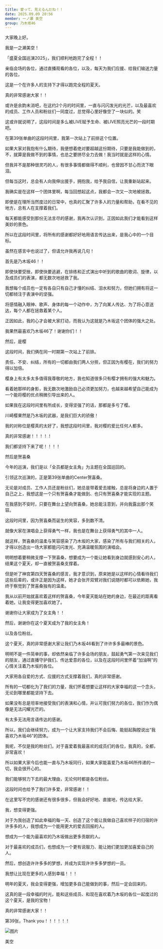 ```yaml
---
title: 愛って、見えるんだね！！
date: 2025.09.09 20:56
member: 一ノ瀬 美空
group: 乃木坂46
---
```




大家晚上好。

我是一之濑美空！



「盛夏全国巡演2025」，我们顺利地跑完了全程！！



亲临会场的各位，通过直播观看的各位，以及，每天为我们应援、给我们输送力量的各位，

这是一个在许多人的支持下才得以跑完全程的夏天。



真的非常感谢大家！！





或许是余韵未消吧，在这约2个月的时间里，一直与闪闪发光的光芒，以及最喜欢的成员、工作人员和粉丝们一同度过，总觉得心里好像空了一块似的。笑



这或许就说明了，这段时间是多么被LIVE赋予生命、被LIVE照亮光芒的一段时期吧。





在第39张单曲的这段时间里，我第一次站上了前排这个位置。



如果大家对我抱有什么期待，我便想着绝对要超越这份期待，只要是我能做到的，不，就算是我做不到的事情，也总之要拼尽全力去做！我当时就是这样的心情。



但我并不是那种很灵巧的人，有很多事情都做得不顺利，也曾因不甘心而流下眼泪。



但每当这时，总会有人向我伸出援手，拥抱我，给予我自信，让我重新站起来。



我确实是在这样一个团体里啊，每当回想起这点，我都会一次又一次地被拯救。





即使是在理所当然度过的日常中，也真的汇聚了许多人的力量和帮助，在看不见的地方，总有人在支撑着我们。

每天都能感受到那份无法言尽的感谢，我再次认识到，正因如此我们才能看到这样美妙的景色。



所以在这段时间里，将所有的感谢都好好地用语言传达出来，是我心中的一个目标。

虽然在感言中也说过了，但请允许我再说几句！





首先是乃木坂46！！



即使快要受挫，即使快要逃避，在排练和正式演出中听到的歌曲的歌词、旋律，以及成员们的表演，都无数次地拯救了我。



我想每个成员也一定有各自只有自己才懂的纠结、泪水和努力，但她们拥有将这一切都倾注于表演中的坚强。

将感情融入眼神、歌声、身体的每一个动作中，为了向某人传达、为了将心意送达，每个人都在拯救着某个人。

正因如此，我的心才会被大家打动，而我认为这就是乃木坂这个团体的强大之处。



我果然最喜欢乃木坂46了！谢谢你们！！







然后，是樱



这段时间，我们俩在同一时期第一次站上了前排。

责任、不安、纠结，所有的一切都由我们两人分担，但正因为有樱在，我们的努力得以加倍。



樱身上有太多太多值得我尊敬的地方，我也知道很多只有樱才拥有的强大和魅力。

看着她那样的身影，我无数次地激励自己必须更加努力，也越来越希望自己能成为一个能将樱的优点稍微引导出来的人。

如果我在这段时间里有所成长，变得坚强了的话，那都是多亏了樱。



川崎樱果然是乃木坂的武器，是我们巨大的骄傲！



我的对称位是樱真的太好了，我想这段时间里，我对樱的爱比任何人都多。



真的非常感谢！！！！！

我们都坚持下来了呢！！！！







然后是贺喜桑



今年的巡演，我们是以「全员都是女主角」为主题在全国巡回的。

引领这次巡演的，正是第39张单曲的Center贺喜桑。



无论是对成员、工作人员还是粉丝们，她总是带着爱去接触，总是将身边的人置于自己之上，我想这是一个只有贺喜桑才能做到、也只有贺喜桑才能实现的主题。



在我感到不安时，只要在舞台上望向贺喜桑，她总能注意到，并向我露出那个笑容。

这段时间里，因为贺喜桑而诞生的笑容，多到数不清。

就像大家在演唱会上获得勇气一样，我也是在舞台上获得勇气的其中一人。



就这样，贺喜桑的温柔与笑容感染了乃木坂的大家，感染了所有与我们相关的人，才得以创造出一场大家都能闪闪发光、充满温暖氛围的演唱会。



明明想着要稍微支撑一下贺喜桑，想要成为一个能让她看到身边就感到安心的人，结果这个夏天，却一直被贺喜桑支撑着。



但是听了神宫第四天贺喜桑的感言，我才意识到，原来她是以这样的心情看待我们这些后辈的，或许正是因为这样，她才会张开双臂对我们说随时都可以依赖她，我终于察觉到了贺喜桑独有的温柔。



我从以前开始就喜欢着这样的贺喜桑，今年夏天能站在她的身边，在最近的距离看着她，让我变得更加喜欢她了。



谢谢你让大家成为了女主角！！

然后，谢谢你在这个夏天成为了我的女主角！







以及各位粉丝。



这个夏天，真的非常感谢大家让我们乃木坂46看到了许许多多最棒的景色。



明明不是一件简单的事，却依然亲临了许多会场的朋友，鼓起勇气第一次来见我们的朋友，通过直播守护我们、传达爱意的各位，以及在这段时间里怀着“加油啊”的心情关注着乃木坂的各位。

大家用各自爱的方式、应援的方式支撑着我们，真的非常感谢。



所有的一切都化为了我们的力量，我们怀着想要让这样的大家幸福的这一个念头，无论到哪里都能坚持下去。



如果没有总是坦率地接受我们的表演和心情，并认可我们努力的各位，我们作为偶像是无法闪耀光芒的。



有太多无法用言语传达的感谢。

所以，我们会继续努力，成为一个让大家支持我们不会后悔、能挺起胸膛说出“我喜欢乃木坂46”的团体。





我呢，不仅是我的粉丝们，对于喜爱着我最喜欢的成员们的各位，我真的，全都，非常喜欢！

所以如果大家今后也能一直与乃木坂同行，如果大家能喜爱乃木坂46所传递的一切，我会很开心的。



我们能够努力下去的最大理由，无论何时都是各位粉丝。



这段时间也给予了我们许多爱，非常感谢！！



在这里写不完的感谢还有很多很多，但我会好好地、直接地，传达给大家。





我，想变得更强。



对于为我创造了如此幸福的每一天、创造了这个能让我做自己喜欢样子的归宿的许许多多的人，我想成为一个能用更大的爱去回报的人。



想成为一个能为最喜欢的乃木坂做出更多贡献的人。

对于最喜欢的成员们，也想成为一个更有说服力、能让她们更加更加喜爱自己的人。



然后，想创造许许多多的梦想，并成为实现许许多多梦想的一员。



我想让比现在更多的人感到幸福！！！





明年的夏天，我会变得更强，增加更多自己能做到的事，然后一定会回来的。



这真的是一段幸福的时光，能和这些成员、和现在喜欢着乃木坂的各位一起度过的这个夏天，是我的宝物！



真的非常感谢大家！！



第39张，Thank you！！！！！！


![图片](https://www.nogizaka46.com/files/46/diary/n46/MEMBER/moblog/202509/mobgoEtAg.jpg)




美空





